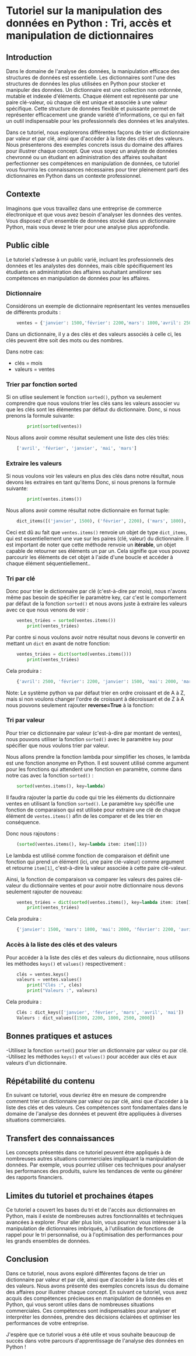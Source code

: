 # Tutoriel sur la manipulation des données en Python : Tri, accès et manipulation de dictionnaires

## Introduction
Dans le domaine de l'analyse des données, la manipulation efficace des structures de données est essentielle. Les dictionnaires sont l'une des structures de données les plus utilisées en Python pour stocker et manipuler des données. Un dictionnaire est une collection non ordonnée, mutable et indexée d'éléments. Chaque élément est représenté par une paire clé-valeur, où chaque clé est unique et associée à une valeur spécifique. Cette structure de données flexible et puissante permet de représenter efficacement une grande variété d'informations, ce qui en fait un outil indispensable pour les professionnels des données et les analystes.

Dans ce tutoriel, nous explorerons différentes façons de trier un dictionnaire par valeur et par clé, ainsi que d'accéder à la liste des clés et des valeurs. Nous présenterons des exemples concrets issus du domaine des affaires pour illustrer chaque concept. Que vous soyez un analyste de données chevronné ou un étudiant en administration des affaires souhaitant perfectionner ses compétences en manipulation de données, ce tutoriel vous fournira les connaissances nécessaires pour tirer pleinement parti des dictionnaires en Python dans un contexte professionnel.

## Contexte
Imaginons que vous travaillez dans une entreprise de commerce électronique et que vous avez besoin d'analyser les données des ventes. Vous disposez d'un ensemble de données stocké dans un dictionnaire Python, mais vous devez le trier pour une analyse plus approfondie.

## Public cible
Le tutoriel s'adresse à un public varié, incluant les professionnels des données et les analystes des données, mais cible spécifiquement les étudiants en administration des affaires souhaitant améliorer ses compétences en manipulation de données pour les affaires.


### Dictionnaire
Considérons un exemple de dictionnaire représentant les ventes mensuelles de différents produits :
```python
    ventes = {'janvier': 1500,'février': 2200,'mars': 1800,'avril': 2500,'mai': 2000 }
```
Dans un dictionnaire, il y a des clés et des valeurs associés à celle ci, les clés peuvent être soit des mots ou des nombres.

Dans notre cas:
- clés = mois
- valeurs = ventes

 ### Trier par fonction sorted
Si on utlise seulement le fonction `sorted()`, python va seulement comprendre que nous voulons trier les clés sans les valeurs associer vu que les clés sont les élémentes par défaut du dictionnaire.
Donc, si nous prenons la formule suivante:

```python
        print(sorted(ventes))
 ```
 Nous allons avoir comme résultat seulement une liste des clés triés:

```python
    ['avril', 'février', 'janvier', 'mai', 'mars']
```
 ### Extraire les valeurs
Si nous voulons voir les valeurs en plus des clés dans notre résultat, nous devons les extraires en tant qu'items
Donc, si nous prenons la formule suivante:

```python
        print(ventes.items())
 ```
Nous allons avoir comme résultat notre dictionnaire en format tuple:

```python
    dict_items([('janvier', 1500), ('février', 2200), ('mars', 1800), ('avril', 2500), ('mai', 2000)])
```
Ceci est dû au fait que `ventes.items()` renvoie un objet de type `dict_items`, qui est essentiellement une vue sur les paires (clé, valeur) du dictionnaire. Il est important de noter que cette méthode renvoie un **itérable**, un objet capable de retourner ses éléments un par un. Cela signifie que vous pouvez parcourir les éléments de cet objet à l'aide d'une boucle et accéder à chaque élément séquentiellement..
### Tri par clé
Donc pour trier le dictionnaire par clé (c'est-à-dire par mois), nous n'avons même pas besoin de spécifier le paramètre key, car c'est le comportement par défaut de la fonction `sorted()` et nous avons juste à extraire les valeurs avec ce que nous venons de voir :

```python
    ventes_triées = sorted(ventes.items())
        print(ventes_triées)
 ```
Par contre si nous voulons avoir notre résultat nous devons le convertir en mettant un `dict` en avant de notre fonction:

```python
    ventes_triées = dict(sorted(ventes.items()))
        print(ventes_triées)
 ```    
Cela produira :
```python
    {'avril': 2500, 'février': 2200, 'janvier': 1500, 'mai': 2000, 'mars': 1800}
 ```
Note: Le système python va par défaut trier en ordre croissant et de A à Z, mais si non voulons changer l'ordre de croissant à décroissant et de Z à A nous pouvons seulement rajouter **reverse=True** à la fonction:
  ### Tri par valeur 
Pour trier ce dictionnaire par valeur (c'est-à-dire par montant de ventes), nous pouvons utiliser la fonction `sorted()` avec le paramètre `key` pour spécifier que nous voulons trier par valeur.

Nous allons prendre la fonction lambda pour simplifier les choses, le lambda est une fonction anonyme en Python. Il est souvent utilisé comme argument pour les fonctions qui attendent une fonction en paramètre, comme dans notre cas avec la fonction `sorted()` :

```python
    sorted(ventes.items(), key=lambda)
```
Il faudra rajouter la partie du code qui trie les éléments du dictionnaire ventes en utilisant la fonction `sorted()`. Le paramètre `key` spécifie une fonction de comparaison qui est utilisée pour extraire une clé de chaque élément de `ventes.items()` afin de les comparer et de les trier en conséquence. 

Donc nous rajoutons :

```python
    (sorted(ventes.items(), key=lambda item: item[1]))
```

 Le lambda est utilisé comme fonction de comparaison et définit une fonction qui prend un élément (ici, une paire clé-valeur) comme argument et retourne `item[1]`, c'est-à-dire la valeur associée à cette paire clé-valeur. 
 
 Ainsi, la fonction de comparaison va comparer les valeurs des paires clé-valeur du dictionnaire ventes et pour avoir notre dictionnaire nous devons seulement rajouter de nouveau:

```python
    ventes_triées = dict(sorted(ventes.items(), key=lambda item: item[1]))
        print(ventes_triées)
```

      
Cela produira :
```python
    {'janvier': 1500, 'mars': 1800, 'mai': 2000, 'février': 2200, 'avril': 2500}
```
 
### Accès à la liste des clés et des valeurs
Pour accéder à la liste des clés et des valeurs du dictionnaire, nous utilisons les méthodes `keys()` et `values()` respectivement :
```python
    clés = ventes.keys()
    valeurs = ventes.values()
        print("Clés :", clés)
        print("Valeurs :", valeurs)
```
     
Cela produira :
```python
    Clés : dict_keys(['janvier', 'février', 'mars', 'avril', 'mai'])
    Valeurs : dict_values([1500, 2200, 1800, 2500, 2000])
```

## Bonnes pratiques et astuces
-Utilisez la fonction `sorted(`) pour trier un dictionnaire par valeur ou par clé.
-Utilisez les méthodes `keys()` et `values()` pour accéder aux clés et aux valeurs d'un dictionnaire.

## Répétabilité du contenu
En suivant ce tutoriel, vous devriez être en mesure de comprendre comment trier un dictionnaire par valeur ou par clé, ainsi que d'accéder à la liste des clés et des valeurs. Ces compétences sont fondamentales dans le domaine de l'analyse des données et peuvent être appliquées à diverses situations commerciales.

## Transfert des connaissances
Les concepts présentés dans ce tutoriel peuvent être appliqués à de nombreuses autres situations commerciales impliquant la manipulation de données. Par exemple, vous pourriez utiliser ces techniques pour analyser les performances des produits, suivre les tendances de vente ou générer des rapports financiers.

## Limites du tutoriel et prochaines étapes
Ce tutoriel a couvert les bases du tri et de l'accès aux dictionnaires en Python, mais il existe de nombreuses autres fonctionnalités et techniques avancées à explorer. Pour aller plus loin, vous pourriez vous intéresser à la manipulation de dictionnaires imbriqués, à l'utilisation de fonctions de rappel pour le tri personnalisé, ou à l'optimisation des performances pour les grands ensembles de données.

## Conclusion
Dans ce tutoriel, nous avons exploré différentes façons de trier un dictionnaire par valeur et par clé, ainsi que d'accéder à la liste des clés et des valeurs. Nous avons présenté des exemples concrets issus du domaine des affaires pour illustrer chaque concept. En suivant ce tutoriel, vous avez acquis des compétences précieuses en manipulation de données en Python, qui vous seront utiles dans de nombreuses situations commerciales. Ces compétences sont indispensables pour analyser et interpréter les données, prendre des décisions éclairées et optimiser les performances de votre entreprise.

J'espère que ce tutoriel vous a été utile et vous souhaite beaucoup de succès dans votre parcours d'apprentissage de l'analyse des données en Python !




